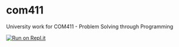 # com411
University work for COM411 - Problem Solving through Programming

[![Run on Repl.it](https://repl.it/badge/github/m-zaw/com411)](https://repl.it/github/m-zaw/com411)